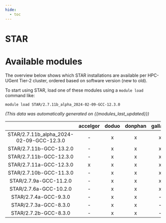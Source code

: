 ```yaml
---
hide:
  - toc
---
```


STAR
====

# Available modules


The overview below shows which STAR installations are available per HPC-UGent Tier-2 cluster, ordered based on software version (new to old).

To start using STAR, load one of these modules using a `module load` command like:

```shell
module load STAR/2.7.11b_alpha_2024-02-09-GCC-12.3.0
```

*(This data was automatically generated on {{modules_last_updated}})*  

| |accelgor|doduo|donphan|gallade|joltik|shinx|skitty|
| :---: | :---: | :---: | :---: | :---: | :---: | :---: | :---: |
|STAR/2.7.11b_alpha_2024-02-09-GCC-12.3.0|-|x|x|x|-|x|x|
|STAR/2.7.11b-GCC-13.2.0|-|x|x|x|-|x|x|
|STAR/2.7.11b-GCC-12.3.0|-|x|x|x|-|-|x|
|STAR/2.7.11a-GCC-12.3.0|x|x|x|x|x|x|x|
|STAR/2.7.10b-GCC-11.3.0|-|x|x|x|-|-|-|
|STAR/2.7.9a-GCC-11.2.0|-|x|x|x|-|-|-|
|STAR/2.7.6a-GCC-10.2.0|-|x|x|x|-|-|-|
|STAR/2.7.4a-GCC-9.3.0|-|x|x|-|-|-|-|
|STAR/2.7.3a-GCC-8.3.0|-|x|x|-|-|-|-|
|STAR/2.7.2b-GCC-8.3.0|-|x|x|-|-|-|-|
